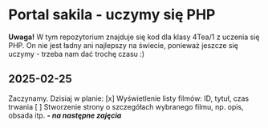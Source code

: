 # Portal sakila - uczymy się PHP

**Uwaga!** W tym repozytorium znajduje się kod dla klasy 4Tea/1 z uczenia się PHP. On nie jest ładny ani najlepszy na świecie, ponieważ jeszcze się uczymy - trzeba nam dać trochę czasu :)

## 2025-02-25

Zaczynamy. Dzisiaj w planie:
[x] Wyświetlenie listy filmów: ID, tytuł, czas trwania
[ ] Stworzenie strony o szczegółach wybranego filmu, np. opis, obsada itp. ***- na następne zajęcia***
